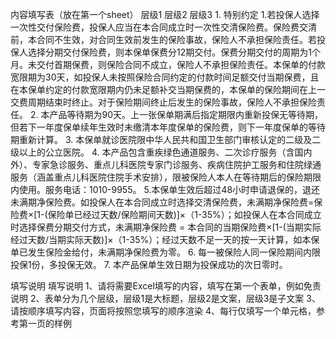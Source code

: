 内容填写表（放在第一个sheet）
	层级1	层级2	层级3
	1. 特别约定
		1.若投保人选择一次性交付保险费，投保人应当在本合同成立时一次性交清保险费。保险费交清前，本合同不生效，对合同生效前发生的保险事故，保险人不承担保险责任。若投保人选择分期交付保险费，则本保单保费分12期交付。保费分期交付的周期为1个月。未交付首期保费，则保险合同不成立，保险人不承担保险责任。本保单的付款宽限期为30天，如投保人未按照保险合同约定的付款时间足额交付当期保费，且在本保单约定的付款宽限期内仍未足额补交当期保费的，本保单的保险期间在上一交费周期结束时终止。对于保险期间终止后发生的保险事故，保险人不承担保险责任。
		2. 本产品等待期为90天。上一张保单期满后指定期限内重新投保无等待期，但若下一年度保单﻿续年生效时未缴清本年度保单的保险费，则下一年度保单的等待期重新计算。
		3. 本保单就诊医院限中华人民共和国卫生部门审核认定的二级及二级以上的公立医院。
		4. 本产品包含重疾绿色通道服务、二次诊疗服务（含国内外）、专家急诊服务、重点儿科医院专家门诊服务、疾病住院护工服务和住院绿通服务（涵盖重点儿科医院住院手术安排），限被保险人本人在等待期后的保险期限内使用。服务电话：1010-9955。
		5.本保单生效后超过48小时申请退保的，退还未满期净保险费。如投保人在本合同成立时选择交清保险费，未满期净保险费=保险费×[1-(保险单已经过天数/保险期间天数)]×（1-35%）；如投保人在本合同成立时选择保费分期交付方式，未满期净保险费 = 本合同的当期保险费×[1-(当期实际经过天数/当期实际天数)]×（1-35%）；经过天数不足一天的按一天计算，如本保单已发生保险金给付，未满期净保险费为零。
		6. 每一被保险人同一保险期间内限投保1份，多投保无效。
		7. 本产品保单生效日期为投保成功的次日零时。



		 









填写说明
	填写说明
	1、请将需要Excel填写的内容，填写在第一个表单，例如免责说明
	2、表单分为几个层级，层级1是大标题，层级2是文案，层级3是子文案
	3、请按顺序填写内容，页面将按照您填写的顺序渲染
	4、每行仅填写一个单元格，参考第一页的样例


